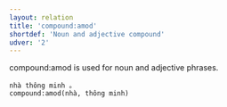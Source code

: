 ```yaml
---
layout: relation
title: 'compound:amod'
shortdef: 'Noun and adjective compound'
udver: '2'
---
```


compound:amod is used for noun and adjective phrases.

~~~ sdparse
nhà thông minh 。
compound:amod(nhà, thông minh)
~~~

<!-- Interlanguage links updated So kvě 14 19:02:54 CEST 2022 -->
